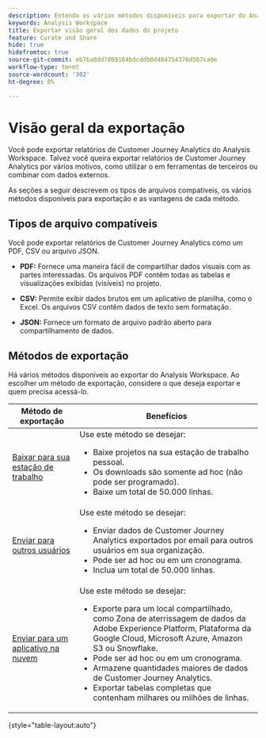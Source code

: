 ```yaml
---
description: Entenda os vários métodos disponíveis para exportar do Analysis Workspace.
keywords: Analysis Workspace
title: Exportar visão geral dos dados do projeto
feature: Curate and Share
hide: true
hidefromtoc: true
source-git-commit: eb7ba8dd7809164bdcddb0d484754376d5b7ca9e
workflow-type: tm+mt
source-wordcount: '302'
ht-degree: 0%

---
```


# Visão geral da exportação

Você pode exportar relatórios de Customer Journey Analytics do Analysis Workspace. Talvez você queira exportar relatórios de Customer Journey Analytics por vários motivos, como utilizar o em ferramentas de terceiros ou combinar com dados externos.

As seções a seguir descrevem os tipos de arquivos compatíveis, os vários métodos disponíveis para exportação e as vantagens de cada método.

## Tipos de arquivo compatíveis

Você pode exportar relatórios de Customer Journey Analytics como um PDF, CSV ou arquivo JSON.

* **PDF:** Fornece uma maneira fácil de compartilhar dados visuais com as partes interessadas. Os arquivos PDF contêm todas as tabelas e visualizações exibidas (visíveis) no projeto.

* **CSV:** Permite exibir dados brutos em um aplicativo de planilha, como o Excel. Os arquivos CSV contêm dados de texto sem formatação.

* **JSON:** Fornece um formato de arquivo padrão aberto para compartilhamento de dados.

## Métodos de exportação

Há vários métodos disponíveis ao exportar do Analysis Workspace. Ao escolher um método de exportação, considere o que deseja exportar e quem precisa acessá-lo.

| Método de exportação | Benefícios |
|---------|----------|
| [Baixar para sua estação de trabalho](/help/analysis-workspace/export/download-send.md) | Use este método se desejar: <ul><li>Baixe projetos na sua estação de trabalho pessoal.</li><li>Os downloads são somente ad hoc (não pode ser programado).</li> <li>Baixe um total de 50.000 linhas.</li> <!--true? Are there 2 different options to download to your workstation?--> <!-- is this emailing it? --> |
| [Enviar para outros usuários](/help/analysis-workspace/export/t-schedule-report.md) | Use este método se desejar: <ul><li>Enviar dados de Customer Journey Analytics exportados por email para outros usuários em sua organização.</li><li>Pode ser ad hoc ou em um cronograma.</li> <li>Inclua um total de 50.000 linhas.</li> <!--true?--> |
| [Enviar para um aplicativo na nuvem](/help/analysis-workspace/export/export-cloud.md) | Use este método se desejar: <ul><li>Exporte para um local compartilhado, como Zona de aterrissagem de dados da Adobe Experience Platform, Plataforma da Google Cloud, Microsoft Azure, Amazon S3 ou Snowflake.</li><li>Pode ser ad hoc ou em um cronograma.</li><li>Armazene quantidades maiores de dados de Customer Journey Analytics.</li><li>Exportar tabelas completas que contenham milhares ou milhões de linhas.<!-- What other things? Wiki talks about things that aren't even possible in Data Warehouse. What are they? --> </li> |

{style="table-layout:auto"}

